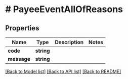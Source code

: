 # # PayeeEventAllOfReasons

## Properties

Name | Type | Description | Notes
------------ | ------------- | ------------- | -------------
**code** | **string** |  |
**message** | **string** |  |

[[Back to Model list]](../../README.md#models) [[Back to API list]](../../README.md#endpoints) [[Back to README]](../../README.md)
